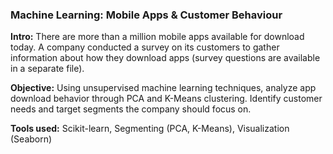 ### Machine Learning: Mobile Apps & Customer Behaviour

**Intro:**  There are more than a million mobile apps available for download today. A company conducted a survey on its customers to gather information about how they download apps (survey questions are available in a separate file). 

**Objective:** Using unsupervised machine learning techniques, analyze app download behavior through PCA and K-Means clustering. Identify customer needs and target segments the company should focus on.

**Tools used:** Scikit-learn, Segmenting (PCA, K-Means), Visualization (Seaborn)

